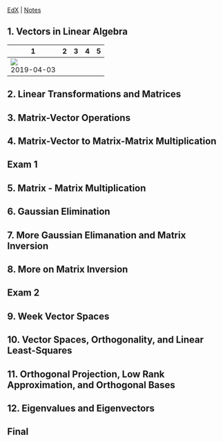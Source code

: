 [EdX](https://courses.edx.org/courses/course-v1:UTAustinX+UT.5.05x+1T2019/course/#block-v1:UTAustinX+UT.5.05x+1T2019+type@chapter+block@7a78687246af4d3788684962136f949b) | [Notes](https://docs.google.com/document/d/1T2pxTHncLFVaaDxPHjy6HF8nyNME-uGiMl_YXTWge2U/edit?usp=sharing)

## 1. Vectors in Linear Algebra

| 1 | 2 | 3 | 4 | 5 |
|---|---|---|---|---|
| ![](http://progressed.io/bar/?title=37) <br> 2019-04-03 |  |  |  |  |

## 2. Linear Transformations and Matrices

## 3. Matrix-Vector Operations

## 4. Matrix-Vector to Matrix-Matrix Multiplication

## Exam 1

## 5. Matrix - Matrix Multiplication

## 6. Gaussian Elimination

## 7. More Gaussian Elimanation and Matrix Inversion

## 8. More on Matrix Inversion

## Exam 2

## 9. Week Vector Spaces

## 10. Vector Spaces, Orthogonality, and Linear Least-Squares

## 11. Orthogonal Projection, Low Rank Approximation, and Orthogonal Bases

## 12. Eigenvalues and Eigenvectors

## Final
